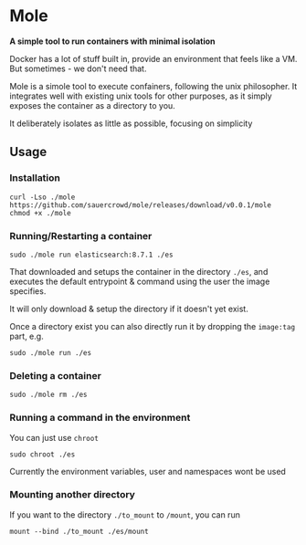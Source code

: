 # Mole

**A simple tool to run containers with minimal isolation**

Docker has a lot of stuff built in, provide an environment that feels like a VM.
But sometimes - we don't need that.


Mole is a simole tool to execute confainers, following the unix philosopher.
It integrates well with existing unix tools for other purposes, as it simply exposes the container as a directory to you.

It deliberately isolates as little as possible, focusing on simplicity

## Usage

### Installation

```
curl -Lso ./mole https://github.com/sauercrowd/mole/releases/download/v0.0.1/mole
chmod +x ./mole
```

### Running/Restarting a container

```
sudo ./mole run elasticsearch:8.7.1 ./es
```

That downloaded and setups the container in the directory `./es`, and
executes the default entrypoint & command using the user the image specifies.

It will only download & setup the directory if it doesn't yet exist.

Once a directory exist you can also directly run it by dropping the `image:tag` part, e.g.

```
sudo ./mole run ./es
```

### Deleting a container

```
sudo ./mole rm ./es
```


### Running a command in the environment

You can just use `chroot`

```
sudo chroot ./es
```

Currently the environment variables, user and namespaces wont be used

### Mounting another directory

If you want to the directory `./to_mount` to `/mount`, you can run

```
mount --bind ./to_mount ./es/mount
```
